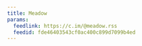 ```yaml
---
title: Meadow
params:
  feedlink: https://c.im/@meadow.rss
  feedid: fde46403543cf0ac400c899d7099b4ed
---
```

